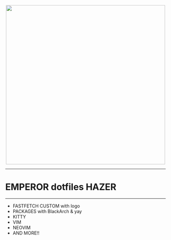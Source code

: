 <p align="center">
  <img src="https://media3.giphy.com/media/v1.Y2lkPTc5MGI3NjExdGI2bGY3dHJ6d29pbzJ1OHQ4b3EzZmRpbHMzbzd2NmQxenFtOTd4MCZlcD12MV9pbnRlcm5hbF9naWZfYnlfaWQmY3Q9Zw/ErZ8hv5eO92JW/giphy.gif" width=500 />
</p>

---
# EMPEROR dotfiles HAZER

---

- FASTFETCH CUSTOM with logo
- PACKAGES with BlackArch & yay
- KITTY
- VIM
- NEOVIM
- AND MORE!!
